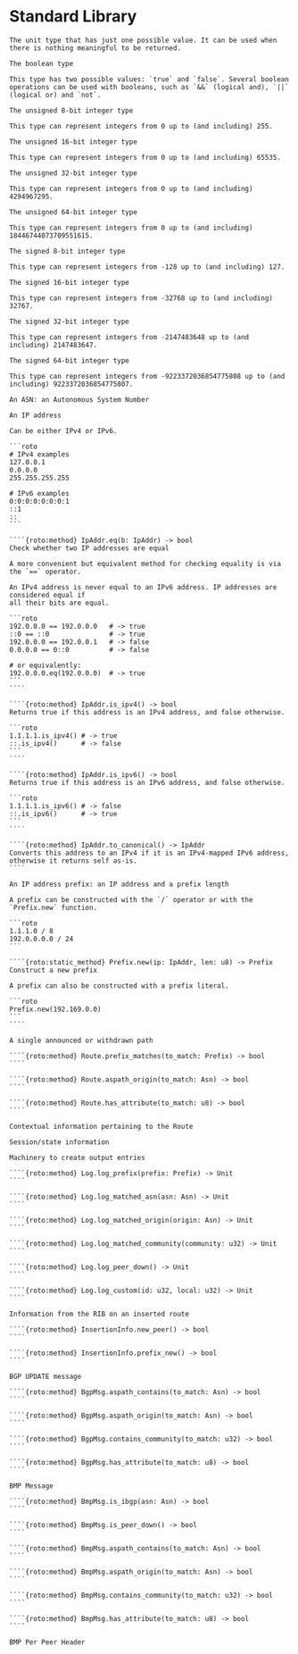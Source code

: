 # Standard Library

`````{roto:type} Unit
The unit type that has just one possible value. It can be used when there is nothing meaningful to be returned.

`````

`````{roto:type} bool
The boolean type

This type has two possible values: `true` and `false`. Several boolean operations can be used with booleans, such as `&&` (logical and), `||` (logical or) and `not`.

`````

`````{roto:type} u8
The unsigned 8-bit integer type

This type can represent integers from 0 up to (and including) 255.

`````

`````{roto:type} u16
The unsigned 16-bit integer type

This type can represent integers from 0 up to (and including) 65535.

`````

`````{roto:type} u32
The unsigned 32-bit integer type

This type can represent integers from 0 up to (and including) 4294967295.

`````

`````{roto:type} u64
The unsigned 64-bit integer type

This type can represent integers from 0 up to (and including) 18446744073709551615.

`````

`````{roto:type} i8
The signed 8-bit integer type

This type can represent integers from -128 up to (and including) 127.

`````

`````{roto:type} i16
The signed 16-bit integer type

This type can represent integers from -32768 up to (and including) 32767.

`````

`````{roto:type} i32
The signed 32-bit integer type

This type can represent integers from -2147483648 up to (and including) 2147483647.

`````

`````{roto:type} i64
The signed 64-bit integer type

This type can represent integers from -9223372036854775808 up to (and including) 9223372036854775807.

`````

`````{roto:type} Asn
An ASN: an Autonomous System Number

`````

`````{roto:type} IpAddr
An IP address

Can be either IPv4 or IPv6.

```roto
# IPv4 examples
127.0.0.1
0.0.0.0
255.255.255.255

# IPv6 examples
0:0:0:0:0:0:0:1
::1
::
```

````{roto:method} IpAddr.eq(b: IpAddr) -> bool
Check whether two IP addresses are equal

A more convenient but equivalent method for checking equality is via the `==` operator.

An IPv4 address is never equal to an IPv6 address. IP addresses are considered equal if
all their bits are equal.

```roto
192.0.0.0 == 192.0.0.0   # -> true
::0 == ::0               # -> true
192.0.0.0 == 192.0.0.1   # -> false
0.0.0.0 == 0::0          # -> false

# or equivalently:
192.0.0.0.eq(192.0.0.0)  # -> true
```
````

````{roto:method} IpAddr.is_ipv4() -> bool
Returns true if this address is an IPv4 address, and false otherwise.

```roto
1.1.1.1.is_ipv4() # -> true
::.is_ipv4()      # -> false
```
````

````{roto:method} IpAddr.is_ipv6() -> bool
Returns true if this address is an IPv6 address, and false otherwise.

```roto
1.1.1.1.is_ipv6() # -> false
::.is_ipv6()      # -> true
```
````

````{roto:method} IpAddr.to_canonical() -> IpAddr
Converts this address to an IPv4 if it is an IPv4-mapped IPv6 address, otherwise it returns self as-is.
````

`````

`````{roto:type} Prefix
An IP address prefix: an IP address and a prefix length

A prefix can be constructed with the `/` operator or with the `Prefix.new` function.

```roto
1.1.1.0 / 8
192.0.0.0.0 / 24
```

````{roto:static_method} Prefix.new(ip: IpAddr, len: u8) -> Prefix
Construct a new prefix

A prefix can also be constructed with a prefix literal.

```roto
Prefix.new(192.169.0.0)
```
````

`````

`````{roto:type} Route
A single announced or withdrawn path

````{roto:method} Route.prefix_matches(to_match: Prefix) -> bool
````

````{roto:method} Route.aspath_origin(to_match: Asn) -> bool
````

````{roto:method} Route.has_attribute(to_match: u8) -> bool
````

`````

`````{roto:type} RouteContext
Contextual information pertaining to the Route

`````

`````{roto:type} Provenance
Session/state information

`````

`````{roto:type} Log
Machinery to create output entries

````{roto:method} Log.log_prefix(prefix: Prefix) -> Unit
````

````{roto:method} Log.log_matched_asn(asn: Asn) -> Unit
````

````{roto:method} Log.log_matched_origin(origin: Asn) -> Unit
````

````{roto:method} Log.log_matched_community(community: u32) -> Unit
````

````{roto:method} Log.log_peer_down() -> Unit
````

````{roto:method} Log.log_custom(id: u32, local: u32) -> Unit
````

`````

`````{roto:type} InsertionInfo
Information from the RIB on an inserted route

````{roto:method} InsertionInfo.new_peer() -> bool
````

````{roto:method} InsertionInfo.prefix_new() -> bool
````

`````

`````{roto:type} BgpMsg
BGP UPDATE message

````{roto:method} BgpMsg.aspath_contains(to_match: Asn) -> bool
````

````{roto:method} BgpMsg.aspath_origin(to_match: Asn) -> bool
````

````{roto:method} BgpMsg.contains_community(to_match: u32) -> bool
````

````{roto:method} BgpMsg.has_attribute(to_match: u8) -> bool
````

`````

`````{roto:type} BmpMsg
BMP Message

````{roto:method} BmpMsg.is_ibgp(asn: Asn) -> bool
````

````{roto:method} BmpMsg.is_peer_down() -> bool
````

````{roto:method} BmpMsg.aspath_contains(to_match: Asn) -> bool
````

````{roto:method} BmpMsg.aspath_origin(to_match: Asn) -> bool
````

````{roto:method} BmpMsg.contains_community(to_match: u32) -> bool
````

````{roto:method} BmpMsg.has_attribute(to_match: u8) -> bool
````

`````

`````{roto:type} PerPeerHeader
BMP Per Peer Header

`````

